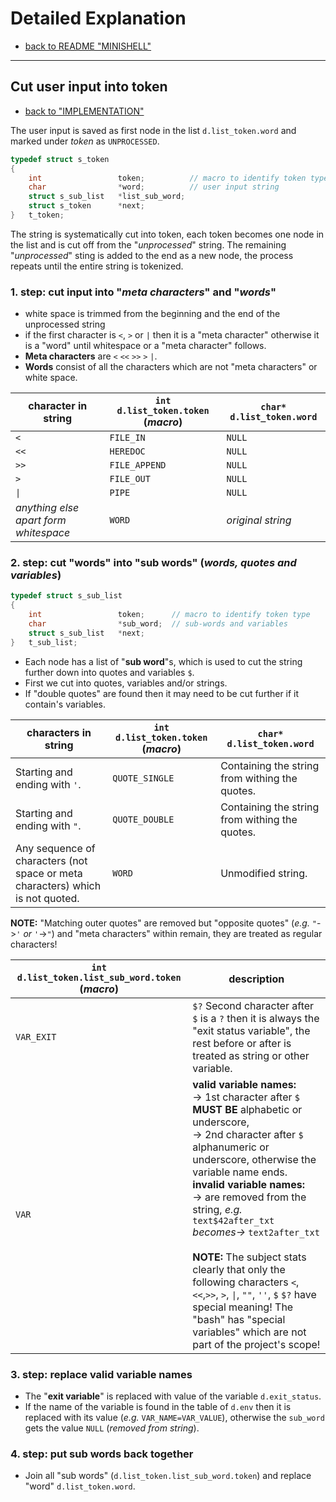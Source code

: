 # Detailed Explanation

- [back to README "MINISHELL"](../README.md)  
---

## Cut user input into token
- [back to "IMPLEMENTATION"](./implementation.md#overview)  

The user input is saved as first node in the list `d.list_token.word` and marked under *token* as `UNPROCESSED`.  

```c
typedef struct s_token
{
	int					token;			// macro to identify token type
	char				*word;			// user input string
	struct s_sub_list	*list_sub_word;
	struct s_token		*next;
}	t_token;
```  
The string is systematically cut into token, each token becomes one node in the list and is cut off from the "*unprocessed*" string. The remaining "*unprocessed*" sting is added to the end as a new node, the process repeats until the entire string is tokenized.  

### 1. step: cut input into "*meta characters*" and "*words*"  
- white space is trimmed from the beginning and the end of the unprocessed string
- if the first character is `<`, `>` or `|` then it is a "meta character" otherwise it is a "word" until whitespace or a "meta character" follows.
- **Meta characters** are `<` `<<` `>>` `>` `|`.  
- **Words** consist of all the characters which are not "meta characters" or white space.  

|character in string|`int` `d.list_token.token`  (*macro*)|`char*` `d.list_token.word`|
|---|---|---|
|`<`|`FILE_IN`|`NULL`|
|`<<`|`HEREDOC`|`NULL`|
|`>>`|`FILE_APPEND`|`NULL`|
|`>`|`FILE_OUT`|`NULL`|
|`\|`|`PIPE`|`NULL`|
|*anything else apart form whitespace*|`WORD`|*original string*|  

### 2. step: cut "**words**" into "**sub words**"  (*words, quotes and variables*)

```c
typedef struct s_sub_list
{
	int					token;		// macro to identify token type
	char				*sub_word;	// sub-words and variables
	struct s_sub_list	*next;
}	t_sub_list;
```  

- Each node has a list of "**sub word**"s, which is used to cut the string further down into quotes and variables `$`.  
- First we cut into quotes, variables and/or strings.
- If "double quotes" are found then it may need to be cut further if it contain's variables.  

|characters in string|`int` `d.list_token.token`  (*macro*)|`char*` `d.list_token.word`|
|---|---|---|
|Starting and ending with `'`.| `QUOTE_SINGLE`|Containing the string from withing the quotes.|
|Starting and ending with `"`.| `QUOTE_DOUBLE`|Containing the string from withing the quotes.|
|Any sequence of characters (not space or meta characters) which is not quoted.| `WORD`|Unmodified string.|  

**NOTE:** "Matching outer quotes" are removed but "opposite quotes" (*e.g.* `"`->`'` *or* `'`->`"`) and  "meta characters" within remain, they are treated as regular characters!  


|`int` `d.list_token.list_sub_word.token` (*macro*)|description|
|---|---|
|`VAR_EXIT`|`$?` Second character after `$` is a `?` then it is always the "exit status variable", the rest before or after is treated as string or other variable.|
|`VAR`|**valid variable names:**<br/>-> 1st character after `$` **MUST BE** alphabetic or underscore,<br/>-> 2nd character after `$` alphanumeric or underscore, otherwise the variable name ends.<br/>**invalid variable names:**<br/>-> are removed from the string, *e.g.* `text$42after_txt` *becomes->* `text2after_txt`<br/><br/>**NOTE:** The subject stats clearly that only the following characters `<`, `<<`,`>>`, `>`, `\|`, `""`, `''`, `$` `$?` have special meaning! The "bash" has "special variables" which are not part of the project's scope!|

### 3. step: replace valid variable names  
- The "**exit variable**" is replaced with value of the variable `d.exit_status`.
- If the name of the variable is found in the table of `d.env` then it is replaced with its value (*e.g.* `VAR_NAME=VAR_VALUE`), otherwise the `sub_word` gets the value `NULL` (*removed from string*).

### 4. step: put sub words back together  
- Join all "sub words" (`d.list_token.list_sub_word.token`) and replace "word" `d.list_token.word`.

